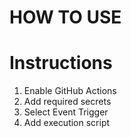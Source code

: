 # HOW TO USE

# Instructions

1. Enable GitHub Actions
2. Add required secrets
3. Select Event Trigger
4. Add execution script

